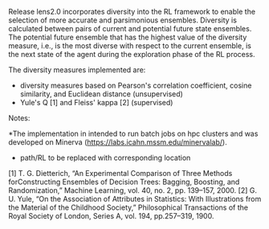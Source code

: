 Release lens2.0 incorporates diversity into the RL framework to enable the selection of more accurate and parsimonious ensembles. Diversity is calculated between pairs of current and potential future state ensembles. The potential future ensemble that has the highest value of the diversity measure, i.e., is the most diverse with respect to the current ensemble, is the next state of the agent during the exploration phase of the RL process.

The diversity measures implemented are:
- diversity measures based on Pearson's correlation coefficient, cosine similarity, and Euclidean distance (unsupervised)
- Yule's Q [1] and Fleiss' kappa [2] (supervised)

Notes:

*The implementation in intended to run batch jobs on hpc clusters and was developed on Minerva (https://labs.icahn.mssm.edu/minervalab/).
* path/RL to be replaced with corresponding location

[1] T. G. Dietterich, “An Experimental Comparison of Three Methods forConstructing Ensembles of Decision Trees: Bagging, Boosting, and Randomization,” Machine Learning, vol. 40, no. 2, pp. 139–157, 2000.
[2] G. U. Yule, “On the Association of Attributes in Statistics: With Illustrations from the Material of the Childhood Society,” Philosophical Transactions of the Royal Society of London, Series A, vol. 194, pp.257–319, 1900.
